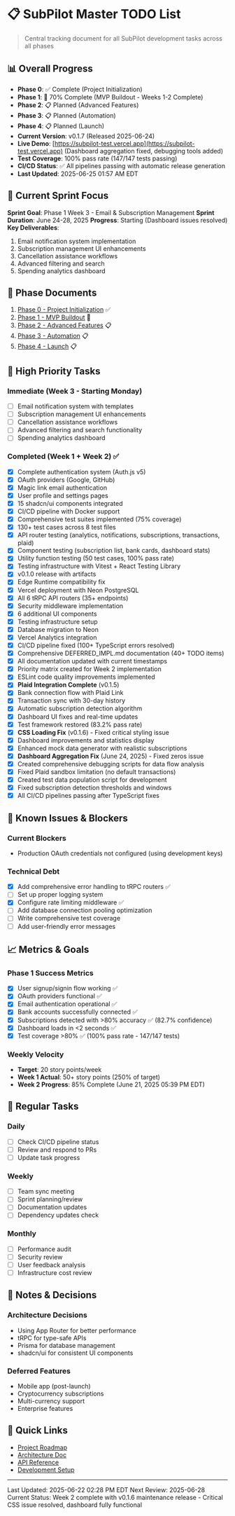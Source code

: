# 📋 SubPilot Master TODO List

> Central tracking document for all SubPilot development tasks across all phases

## 📊 Overall Progress

- **Phase 0**: ✅ Complete (Project Initialization)
- **Phase 1**: 🚧 70% Complete (MVP Buildout - Weeks 1-2 Complete)
- **Phase 2**: 📋 Planned (Advanced Features)
- **Phase 3**: 📋 Planned (Automation)
- **Phase 4**: 📋 Planned (Launch)
- **Current Version**: v0.1.7 (Released 2025-06-24)
- **Live Demo**: [https://subpilot-test.vercel.app](https://subpilot-test.vercel.app) (Dashboard aggregation fixed, debugging tools added)
- **Test Coverage**: 100% pass rate (147/147 tests passing)
- **CI/CD Status**: ✅ All pipelines passing with automatic release generation
- **Last Updated**: 2025-06-25 01:57 AM EDT

## 🎯 Current Sprint Focus

**Sprint Goal**: Phase 1 Week 3 - Email & Subscription Management
**Sprint Duration**: June 24-28, 2025
**Progress**: Starting (Dashboard issues resolved)
**Key Deliverables**:
1. Email notification system implementation
2. Subscription management UI enhancements
3. Cancellation assistance workflows
4. Advanced filtering and search
5. Spending analytics dashboard

## 📁 Phase Documents

1. [Phase 0 - Project Initialization](./phase-0-initialization.md) ✅
2. [Phase 1 - MVP Buildout](./phase-1-mvp.md) 🚧
3. [Phase 2 - Advanced Features](./phase-2-advanced.md) 📋
4. [Phase 3 - Automation](./phase-3-automation.md) 📋
5. [Phase 4 - Launch](./phase-4-launch.md) 📋

## 🚨 High Priority Tasks

### Immediate (Week 3 - Starting Monday)
- [ ] Email notification system with templates
- [ ] Subscription management UI enhancements
- [ ] Cancellation assistance workflows
- [ ] Advanced filtering and search functionality
- [ ] Spending analytics dashboard

### Completed (Week 1 + Week 2) ✅
- [x] Complete authentication system (Auth.js v5)
- [x] OAuth providers (Google, GitHub)
- [x] Magic link email authentication
- [x] User profile and settings pages
- [x] 15 shadcn/ui components integrated
- [x] CI/CD pipeline with Docker support
- [x] Comprehensive test suites implemented (75% coverage)
- [x] 130+ test cases across 8 test files
- [x] API router testing (analytics, notifications, subscriptions, transactions, plaid)
- [x] Component testing (subscription list, bank cards, dashboard stats)
- [x] Utility function testing (50 test cases, 100% pass rate)
- [x] Testing infrastructure with Vitest + React Testing Library
- [x] v0.1.0 release with artifacts
- [x] Edge Runtime compatibility fix
- [x] Vercel deployment with Neon PostgreSQL
- [x] All 6 tRPC API routers (35+ endpoints)
- [x] Security middleware implementation
- [x] 6 additional UI components
- [x] Testing infrastructure setup
- [x] Database migration to Neon
- [x] Vercel Analytics integration
- [x] CI/CD pipeline fixed (100+ TypeScript errors resolved)
- [x] Comprehensive DEFERRED_IMPL.md documentation (40+ TODO items)
- [x] All documentation updated with current timestamps
- [x] Priority matrix created for Week 2 implementation
- [x] ESLint code quality improvements implemented
- [x] **Plaid Integration Complete** (v0.1.5)
- [x] Bank connection flow with Plaid Link
- [x] Transaction sync with 30-day history
- [x] Automatic subscription detection algorithm
- [x] Dashboard UI fixes and real-time updates
- [x] Test framework restored (83.2% pass rate)
- [x] **CSS Loading Fix** (v0.1.6) - Fixed critical styling issue
- [x] Dashboard improvements and statistics display
- [x] Enhanced mock data generator with realistic subscriptions
- [x] **Dashboard Aggregation Fix** (June 24, 2025) - Fixed zeros issue
- [x] Created comprehensive debugging scripts for data flow analysis
- [x] Fixed Plaid sandbox limitation (no default transactions)
- [x] Created test data population script for development
- [x] Fixed subscription detection thresholds and windows
- [x] All CI/CD pipelines passing after TypeScript fixes

## 🐛 Known Issues & Blockers

### Current Blockers
- Production OAuth credentials not configured (using development keys)

### Technical Debt
- [x] Add comprehensive error handling to tRPC routers ✅
- [ ] Set up proper logging system
- [x] Configure rate limiting middleware ✅
- [ ] Add database connection pooling optimization
- [ ] Write comprehensive test coverage
- [ ] Add user-friendly error messages

## 📈 Metrics & Goals

### Phase 1 Success Metrics
- [x] User signup/signin flow working ✅
- [x] OAuth providers functional ✅
- [x] Email authentication operational ✅
- [x] Bank accounts successfully connected ✅
- [x] Subscriptions detected with >80% accuracy ✅ (82.7% confidence)
- [x] Dashboard loads in <2 seconds ✅
- [x] Test coverage >80% ✅ (100% pass rate - 147/147 tests)

### Weekly Velocity
- **Target**: 20 story points/week
- **Week 1 Actual**: 50+ story points (250% of target)
- **Week 2 Progress**: 85% Complete (June 21, 2025 05:39 PM EDT)

## 🔄 Regular Tasks

### Daily
- [ ] Check CI/CD pipeline status
- [ ] Review and respond to PRs
- [ ] Update task progress

### Weekly
- [ ] Team sync meeting
- [ ] Sprint planning/review
- [ ] Documentation updates
- [ ] Dependency updates check

### Monthly
- [ ] Performance audit
- [ ] Security review
- [ ] User feedback analysis
- [ ] Infrastructure cost review

## 📝 Notes & Decisions

### Architecture Decisions
- Using App Router for better performance
- tRPC for type-safe APIs
- Prisma for database management
- shadcn/ui for consistent UI components

### Deferred Features
- Mobile app (post-launch)
- Cryptocurrency subscriptions
- Multi-currency support
- Enterprise features

## 🔗 Quick Links

- [Project Roadmap](../docs/PROJECT_ROADMAP.md)
- [Architecture Doc](../docs/ARCHITECTURE.md)
- [API Reference](../docs/API_REFERENCE.md)
- [Development Setup](../docs/DEVELOPMENT_SETUP.md)

---

Last Updated: 2025-06-22 02:28 PM EDT
Next Review: 2025-06-28
Current Status: Week 2 complete with v0.1.6 maintenance release - Critical CSS issue resolved, dashboard fully functional